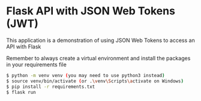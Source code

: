 # Flask API with JSON Web Tokens (JWT)

This application is a demonstration of using JSON Web Tokens to access an API with Flask

Remember to always create a virtual environment and install the packages in your requirements file

```bash
$ python -m venv venv (you may need to use python3 instead)
$ source venv/bin/activate (or .\venv\Scripts\activate on Windows)
$ pip install -r requirements.txt
$ flask run
```